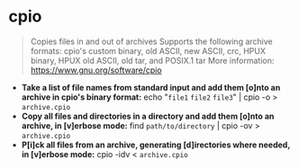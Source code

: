 # cpio
> Copies files in and out of archives
> Supports the following archive formats: cpio's custom binary, old ASCII, new ASCII, crc, HPUX binary, HPUX old ASCII, old tar, and POSIX.1 tar
> More information: <https://www.gnu.org/software/cpio>
- **Take a list of file names from standard input and add them [o]nto an archive in cpio's binary format:**
echo "`file1` `file2` `file3`" | cpio -o > `archive.cpio`
- **Copy all files and directories in a directory and add them [o]nto an archive, in [v]erbose mode:**
find `path/to/directory` | cpio -ov > `archive.cpio`
- **P[i]ck all files from an archive, generating [d]irectories where needed, in [v]erbose mode:**
cpio -idv < `archive.cpio`
